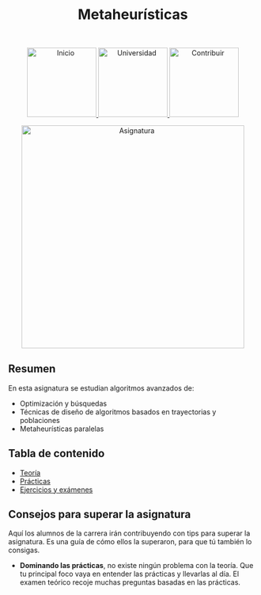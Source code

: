 <h1 align="center"> Metaheurísticas </h1> <br>
<p align="center">
          <a 		href="../../../../README.md">
  <img alt="Inicio" title="Inicio" src="../../../../imagenes/boton-inicio.png" width="140">
  </a>
      <a 		href="../../../README.md">
  <img alt="Universidad" title="Universidad" src="../../../../imagenes/boton-universidad.png" width="140">
  </a>
        <a 		href="../../../../doc/CONTRIBUIR.md">
  <img alt="Contribuir" title="Contribuir" src="../../../../imagenes/boton-contribuir.png" width="140">
  </a>
</p>
<p align="center">
    <img alt="Asignatura" title="Asignatura" src="../../../../imagenes/asignatura.png" width="450">
</p>




## Resumen

En esta asignatura se estudian algoritmos avanzados de:

*  Optimización y búsquedas
* Técnicas de diseño de algoritmos basados en trayectorias y poblaciones
* Metaheurísticas paralelas



## Tabla de contenido

- [Teoría](Teoría)
- [Prácticas](Prácticas)
- [Ejercicios y exámenes](Apoyo)



## Consejos para superar la asignatura

Aquí los alumnos de la carrera irán contribuyendo con tips para superar la asignatura. Es una guía de cómo ellos la superaron, para que tú también lo consigas. 

* **Dominando las prácticas**, no existe ningún problema con la teoría. Que tu principal foco vaya en entender las prácticas y llevarlas al día. El examen teórico recoje muchas preguntas basadas en las prácticas. 
